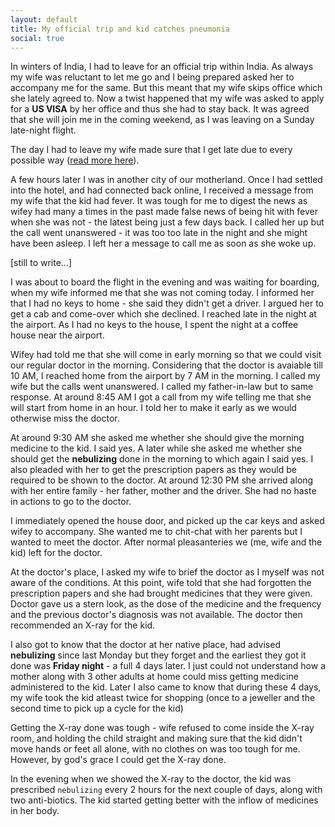 ```yaml
---
layout: default
title: My official trip and kid catches pneumonia
social: true
---
```


In winters of India, I had to leave for an official trip within India. As always my wife was reluctant to let me go
and I being prepared asked her to accompany me for the same. But this meant that my wife skips office which she lately
agreed to. Now a twist happened that my wife was asked to apply for a **US VISA** by her office and thus she had to 
stay back. It was agreed that she will join me in the coming weekend, as I was leaving on a Sunday late-night flight.

The day I had to leave my wife made sure that I get late due to every possible way ([read more here](cases/haircut-wife-kid.html)).

A few hours later I was in another city of our motherland. Once I had settled into the hotel, and had connected back
online, I received a message from my wife that the kid had fever. It was tough for me to digest the news as wifey had
many a times in the past made false news of being hit with fever when she was not - the latest being just a few days
back. I called her up but the call went unanswered - it was too too late in the night and she might have been asleep.
I left her a message to call me as soon as she woke up.

[still to write...]

I was about to board the flight in the evening and was waiting for boarding, when my wife informed me that she was
not coming today. I informed her that I had no keys to home - she said they didn't get a driver. I argued her to get
a cab and come-over which she declined. I reached late in the night at the airport. As I had no keys to the house, I
spent the night at a coffee house near the airport. 

Wifey had told me that she will come in early morning so that we could visit our regular doctor in the morning. Considering
that the doctor is avaiable till 10 AM, I reached home from the airport by 7 AM in the morning. I called my wife but
the calls went unanswered. I called my father-in-law but to same response. At around 8:45 AM I got a call from my wife
telling me that she will start from home in an hour. I told her to make it early as we would otherwise miss the doctor.

At around 9:30 AM she asked me whether she should give the morning medicine to the kid. I said yes. A later while she
asked me whether she should get the **nebulizing** done in the morning to which again I said yes. I also pleaded with
her to get the prescription papers as they would be required to be shown to the doctor. At around 12:30 PM she arrived
along with her entire family - her father, mother and the driver. She had no haste in actions to go to the doctor.

I immediately opened the house door, and picked up the car keys and asked wifey to accompany. She wanted me to chit-chat
with her parents but I wanted to meet the doctor. After normal pleasanteries we (me, wife and the kid) left for the
doctor.

At the doctor's place, I asked my wife to brief the doctor as I myself was not aware of the conditions. At this point,
wife told that she had forgotten the prescription papers and she had brought medicines that they were given. Doctor
gave us a stern look, as the dose of the medicine and the frequency and the previous doctor's diagnosis was not
available. The doctor then recommended an X-ray for the kid.

I also got to know that the doctor at her native place, had advised **nebulizing** since last Monday but they forget
and the earliest they got it done was **Friday night** - a full 4 days later. I just could not understand how a mother
along with 3 other adults at home could miss getting medicine administered to the kid. Later I also came to know that
during these 4 days, my wife took the kid atleast twice for shopping (once to a jeweller and the second time to pick
up a cycle for the kid)

Getting the X-ray done was tough - wife refused to come inside the X-ray room, and holding the child straight and making
sure that the kid didn't move hands or feet all alone, with no clothes on was too tough for me. However, by god's grace
I could get the X-ray done.

In the evening when we showed the X-ray to the doctor, the kid was prescribed `nebulizing` every 2 hours for the next
couple of days, along with two anti-biotics. The kid started getting better with the inflow of medicines in her body.
